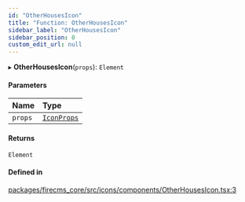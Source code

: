 ```yaml
---
id: "OtherHousesIcon"
title: "Function: OtherHousesIcon"
sidebar_label: "OtherHousesIcon"
sidebar_position: 0
custom_edit_url: null
---
```


▸ **OtherHousesIcon**(`props`): `Element`

#### Parameters

| Name | Type |
| :------ | :------ |
| `props` | [`IconProps`](../types/IconProps.md) |

#### Returns

`Element`

#### Defined in

[packages/firecms_core/src/icons/components/OtherHousesIcon.tsx:3](https://github.com/FireCMSco/firecms/blob/d45f3739/packages/firecms_core/src/icons/components/OtherHousesIcon.tsx#L3)
